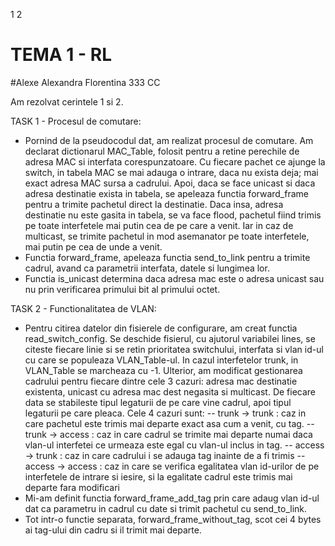 1 2

#   TEMA 1 - RL
#Alexe Alexandra Florentina 333 CC

Am rezolvat cerintele 1 si 2.

TASK 1 - Procesul de comutare:
 - Pornind de la pseudocodul dat, am realizat procesul de comutare. 
 Am declarat dictionarul MAC_Table, folosit pentru a retine perechile
de adresa MAC si interfata corespunzatoare. Cu fiecare pachet ce 
ajunge la switch, in tabela MAC se mai adauga o intrare, daca nu 
exista deja; mai exact adresa MAC sursa a cadrului. Apoi, daca se 
face unicast si daca adresa destinatie exista in tabela, se apeleaza
functia forward_frame pentru a trimite pachetul direct la destinatie.
Daca insa, adresa destinatie nu este gasita in tabela, se va face 
flood, pachetul fiind trimis pe toate interfetele mai putin cea de 
pe care a venit. Iar in caz de multicast, se trimite pachetul in mod
asemanator pe toate interfetele, mai putin pe cea de unde a venit. 
 - Functia forward_frame, apeleaza functia send_to_link pentru a trimite 
 cadrul, avand ca parametrii interfata, datele si lungimea lor.
 - Functia is_unicast determina daca adresa mac este o adresa unicast sau
  nu prin verificarea primului bit al primului octet.

 TASK 2 - Functionalitatea de VLAN:
  - Pentru citirea datelor din fisierele de configurare, am creat functia
read_switch_config. Se deschide fisierul, cu ajutorul variabilei lines,
 se citeste fiecare linie si se retin prioritatea switchului, interfata si
vlan id-ul cu care se populeaza VLAN_Table-ul. In cazul interfetelor trunk,
 in VLAN_Table se marcheaza cu -1. Ulterior, am modificat gestionarea 
cadrului pentru fiecare dintre cele 3 cazuri: adresa mac destinatie 
existenta, unicast cu adresa mac dest negasita si multicast. De fiecare data
se stabileste tipul legaturii de pe care vine cadrul, apoi tipul legaturii pe
 care pleaca. Cele 4 cazuri sunt:
    -- trunk -> trunk : caz in care pachetul este trimis mai departe exact asa
cum a venit, cu tag.
    -- trunk -> access : caz in care cadrul se trimite mai departe numai daca 
vlan-ul interfetei ce urmeaza este egal cu vlan-ul inclus in tag.
    -- access -> trunk : caz in care cadrului i se adauga tag inainte de a fi 
trimis
    -- access -> access : caz in care se verifica egalitatea vlan id-urilor de
pe interfetele de intrare si iesire, si la egalitate cadrul este trimis mai 
departe fara modificari
 - Mi-am definit functia forward_frame_add_tag prin care adaug vlan id-ul dat ca
parametru in cadrul cu date si trimit pachetul cu send_to_link.
 - Tot intr-o functie separata, forward_frame_without_tag, scot cei 4 bytes ai 
tag-ului din cadru si il trimit mai departe. 
